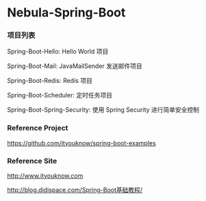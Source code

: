 # Nebula-Spring-Boot
### 项目列表
Spring-Boot-Hello: Hello World 项目

Spring-Boot-Mail: JavaMailSender 发送邮件项目

Spring-Boot-Redis: Redis 项目

Spring-Boot-Scheduler: 定时任务项目

Spring-Boot-Spring-Security: 使用 Spring Security 进行简单安全控制

### Reference Project
https://github.com/ityouknow/spring-boot-examples

### Reference Site
http://www.ityouknow.com

http://blog.didispace.com/Spring-Boot基础教程/